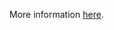 More information [here](https://docs.prismacloud.io/en/enterprise-edition/policy-reference/oci-policies/networking/ensure-oci-security-list-does-not-allow-ingress-from-00000-to-port-3389).

